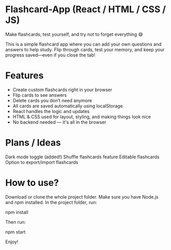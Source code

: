 # Flashcard-App (React / HTML / CSS / JS)

Make flashcards, test yourself, and try not to forget everything 😅

This is a simple flashcard app where you can add your own questions and answers to help study. Flip through cards, test your memory, and keep your progress saved—even if you close the tab!

# Features

- Create custom flashcards right in your browser
- Flip cards to see answers
- Delete cards you don’t need anymore
- All cards are saved automatically using localStorage
- React handles the logic and updates
- HTML & CSS used for layout, styling, and making things look nice
- No backend needed — it's all in the browser

# Plans / Ideas
Dark mode toggle (added!)
Shuffle flashcards feature
Editable flashcards
Option to export/import flashcards

# How to use?

Download or clone the whole project folder. Make sure you have Node.js and npm installed. 
In the project folder, run:

npm install

Then run: 

npm start

Enjoy!
